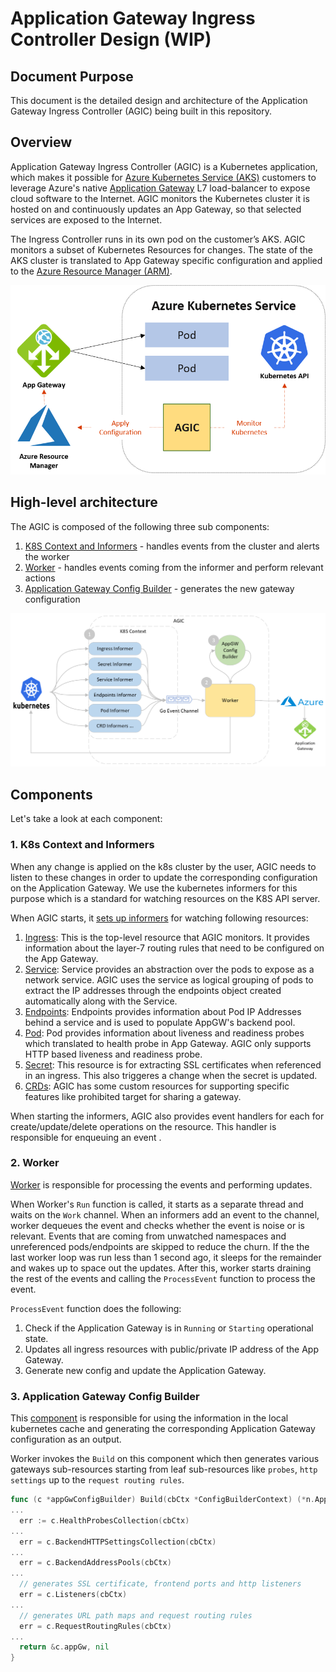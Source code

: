 # Application Gateway Ingress Controller Design (WIP)

## Document Purpose

This document is the detailed design and architecture of the Application Gateway Ingress Controller (AGIC) being built in this repository.

## Overview

Application Gateway Ingress Controller (AGIC) is a Kubernetes application, which makes it possible for [Azure Kubernetes Service (AKS)](https://azure.microsoft.com/en-us/services/kubernetes-service/) customers to leverage Azure's native [Application Gateway](https://azure.microsoft.com/en-us/services/application-gateway/) L7 load-balancer to expose cloud software to the Internet. AGIC monitors the Kubernetes cluster it is hosted on and continuously updates an App Gateway, so that selected services are exposed to the Internet.

The Ingress Controller runs in its own pod on the customer’s AKS. AGIC monitors a subset of Kubernetes Resources for changes. The state of the AKS cluster is translated to App Gateway  specific configuration and applied to the [Azure Resource Manager (ARM)](https://docs.microsoft.com/en-us/azure/azure-resource-manager/resource-group-overview).

![Azure Application Gateway + AKS](../images/architecture.png)

## High-level architecture

The AGIC is composed of the following three sub components:

  1. [K8S Context and Informers](#1-k8s-context-and-informers) - handles events from the cluster and alerts the worker
  2. [Worker](#2-worker) - handles events coming from the informer and perform relevant actions
  3. [Application Gateway Config Builder](#3-application-gateway-config-builder) -  generates the new gateway configuration

![components relationship](../images/component-diagram.png)

## Components

Let's take a look at each component:

### 1. K8s Context and Informers

When any change is applied on the k8s cluster by the user, AGIC needs to listen to these changes in order to update the corresponding configuration on the Application Gateway.
We use the kubernetes informers for this purpose which is a standard for watching resources on the K8S API server.

When AGIC starts, it [sets up informers](https://github.com/Azure/application-gateway-kubernetes-ingress/blob/master/pkg/k8scontext/context.go) for watching following resources:

1. [Ingress](https://kubernetes.io/docs/concepts/services-networking/ingress/): This is the top-level resource that AGIC monitors. It provides information about the layer-7 routing rules that need to be configured on the App Gateway.
1. [Service](https://kubernetes.io/docs/concepts/services-networking/service/): Service provides an abstraction over the pods to expose as a network service. AGIC uses the service as logical grouping of pods to extract the IP addresses through the endpoints object created automatically along with the Service.
1. [Endpoints](https://kubernetes.io/docs/concepts/services-networking/endpoint-slices/): Endpoints provides information about Pod IP Addresses behind a service and is used to populate AppGW's backend pool.
1. [Pod](https://kubernetes.io/docs/concepts/workloads/pods/): Pod provides information about liveness and readiness probes which translated to health probe in App Gateway. AGIC only supports HTTP based liveness and readiness probe.
1. [Secret](https://kubernetes.io/docs/concepts/configuration/secret/): This resource is for extracting SSL certificates when referenced in an ingress. This also triggeres a change when the secret is updated.
1. [CRDs](https://kubernetes.io/docs/concepts/extend-kubernetes/api-extension/custom-resources/): AGIC has some custom resources for supporting specific features like prohibited target for sharing a gateway.

When starting the informers, AGIC also provides event handlers for each for create/update/delete operations on the resource. This handler is responsible for enqueuing an event .

### 2. Worker

[Worker](https://github.com/Azure/application-gateway-kubernetes-ingress/blob/master/pkg/worker/) is responsible for processing the events and performing updates.

When Worker's `Run` function is called, it starts as a separate thread and waits on the `Work` channel. When an informers add an event to the channel, worker dequeues the event and checks whether the event is noise or is relevant. Events that are coming from unwatched namespaces and unreferenced pods/endpoints are skipped to reduce the churn. If the the last worker loop was run less than 1 second ago, it sleeps for the remainder and wakes up to space out the updates.
After this, worker starts draining the rest of the events and calling the `ProcessEvent` function to process the event.

`ProcessEvent` function does the following:

1. Check if the Application Gateway is in `Running` or `Starting` operational state.
1. Updates all ingress resources with public/private IP address of the App Gateway.
1. Generate new config and update the Application Gateway.

### 3. Application Gateway Config Builder

This [component](https://github.com/Azure/application-gateway-kubernetes-ingress/blob/master/pkg/appgw/configbuilder.go) is responsible for using the information in the local kubernetes cache and generating the corresponding Application Gateway configuration as an output.

Worker invokes the `Build` on this component which then generates various gateways sub-resources starting from leaf sub-resources like `probes`, `http settings` up to the `request routing rules`.

```go
func (c *appGwConfigBuilder) Build(cbCtx *ConfigBuilderContext) (*n.ApplicationGateway, error) {
...
  err := c.HealthProbesCollection(cbCtx)
...
  err = c.BackendHTTPSettingsCollection(cbCtx)
...
  err = c.BackendAddressPools(cbCtx)
...
  // generates SSL certificate, frontend ports and http listeners
  err = c.Listeners(cbCtx)
...
  // generates URL path maps and request routing rules
  err = c.RequestRoutingRules(cbCtx)
...
  return &c.appGw, nil
}
```
